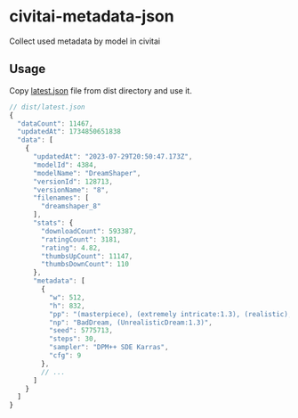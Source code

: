 # civitai-metadata-json

Collect used metadata by model in civitai

## Usage

Copy [latest.json](https://raw.githubusercontent.com/shinich39/civitai-metadata-json/refs/heads/main/dist/latest.json) file from dist directory and use it.  

```js
// dist/latest.json
{
  "dataCount": 11467,
  "updatedAt": 1734850651838
  "data": [
    {
      "updatedAt": "2023-07-29T20:50:47.173Z",
      "modelId": 4384,
      "modelName": "DreamShaper",
      "versionId": 128713,
      "versionName": "8",
      "filenames": [
        "dreamshaper_8"
      ],
      "stats": {
        "downloadCount": 593387,
        "ratingCount": 3181,
        "rating": 4.82,
        "thumbsUpCount": 11147,
        "thumbsDownCount": 110
      },
      "metadata": [
        {
          "w": 512,
          "h": 832,
          "pp": "(masterpiece), (extremely intricate:1.3), (realistic), portrait of a girl, the most beautiful in the world, (medieval armor), metal reflections, upper body, outdoors, intense sunlight, far away castle, professional photograph of a stunning woman detailed, sharp focus, dramatic, award winning, cinematic lighting, octane render  unreal engine,  volumetrics dtx, (film grain, blurry background, blurry foreground, bokeh, depth of field, sunset, motion blur:1.3), chainmail",
          "np": "BadDream, (UnrealisticDream:1.3)",
          "seed": 5775713,
          "steps": 30,
          "sampler": "DPM++ SDE Karras",
          "cfg": 9
        },
        // ...
      ]
    }
  ]
}

```